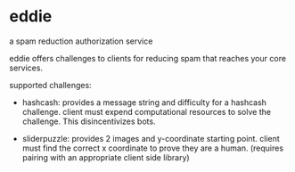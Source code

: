# eddie

a spam reduction authorization service

eddie offers challenges to clients for reducing spam that reaches your core services.

supported challenges:

- hashcash: provides a message string and difficulty for a hashcash challenge. client must expend computational resources to solve the challenge. This disincentivizes bots.

- sliderpuzzle: provides 2 images and y-coordinate starting point. client must find the correct x coordinate to prove they are a human. (requires pairing with an appropriate client side library)

